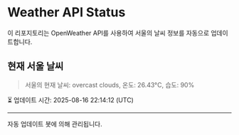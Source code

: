 
# Weather API Status

이 리포지토리는 OpenWeather API를 사용하여 서울의 날씨 정보를 자동으로 업데이트합니다.

## 현재 서울 날씨
> 서울의 현재 날씨: overcast clouds, 온도: 26.43°C, 습도: 90%

⏳ 업데이트 시간: 2025-08-16 22:14:12 (UTC)

---
자동 업데이트 봇에 의해 관리됩니다.

